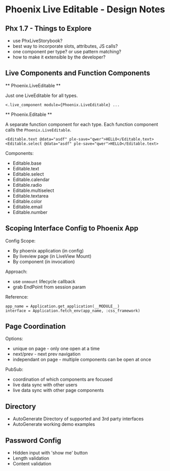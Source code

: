# Phoenix Live Editable - Design Notes

## Phx 1.7 - Things to Explore 

- use PhxLiveStorybook? 
- best way to incorporate slots, attributes, JS calls?
- one component per type?  or use pattern matching?
- how to make it extensible by the developer?

## Live Components and Function Components 

** Phoenix.LiveEditable ** 

Just one LiveEditable for all types.

```
<.live_component module={Phoenix.LiveEditable} ...
```

** Phoenix.Editable ** 

A separate function component for each type.  Each function component calls the
`Phoenix.LiveEditable`.

```
<Editable.text @data="asdf" ple-save="qwer">HELLO</Editable.text>
<Editable.select @data="asdf" ple-save="qwer">HELLO</Editable.text>
```

Components:
- Editable.base
- Editable.text
- Editable.select
- Editable.calendar
- Editable.radio
- Editable.multiselect
- Editable.textarea
- Editable.color
- Editable.email
- Editable.number

## Scoping Interface Config to Phoenix App

Config Scope: 

- By phoenix application (in config)
- By liveview page (in LiveView Mount) 
- By component (in invocation)

Approach:

- use `onmount` lifecycle callback
- grab EndPoint from session param 

Reference: 

    app_name = Application.get_application(__MODULE__)
    interface = Application.fetch_env(app_name, :css_framework) 

## Page Coordination

Options: 

- unique on page - only one open at a time 
- next/prev - next prev navigation 
- independant on page - multiple components can be open at once 

PubSub: 

- coordination of which components are focused
- live data sync with other users 
- live data sync with other page components 

## Directory 

- AutoGenerate Directory of supported and 3rd party interfaces 
- AutoGenerate working demo examples

## Password Config 

- Hidden input with 'show me' button 
- Length validation 
- Content validation 


